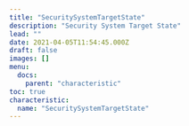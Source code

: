 ```yaml
---
title: "SecuritySystemTargetState"
description: "Security System Target State"
lead: ""
date: 2021-04-05T11:54:45.000Z
draft: false
images: []
menu:
  docs:
    parent: "characteristic"
toc: true
characteristic:
  name: "SecuritySystemTargetState"
---
```

